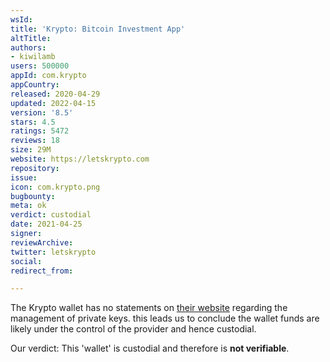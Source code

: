 ```yaml
---
wsId: 
title: 'Krypto: Bitcoin Investment App'
altTitle: 
authors:
- kiwilamb
users: 500000
appId: com.krypto
appCountry: 
released: 2020-04-29
updated: 2022-04-15
version: '8.5'
stars: 4.5
ratings: 5472
reviews: 18
size: 29M
website: https://letskrypto.com
repository: 
issue: 
icon: com.krypto.png
bugbounty: 
meta: ok
verdict: custodial
date: 2021-04-25
signer: 
reviewArchive: 
twitter: letskrypto
social: 
redirect_from: 

---
```


The Krypto wallet has no statements on [their website](https://letskrypto.com) regarding the management of private keys.
this leads us to conclude the wallet funds are likely under the control of the provider and hence custodial.

Our verdict: This 'wallet' is custodial and therefore is **not verifiable**.
